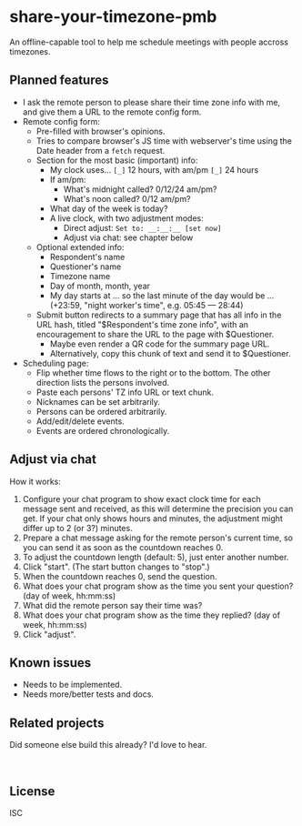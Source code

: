 ﻿
<!--#echo json="package.json" key="name" underline="=" -->
share-your-timezone-pmb
=======================
<!--/#echo -->

<!--#echo json="package.json" key="description" -->
An offline-capable tool to help me schedule meetings with people accross
timezones.
<!--/#echo -->


Planned features
----------------

* I ask the remote person to please share their time zone info with me,
  and give them a URL to the remote config form.
* Remote config form:
  * Pre-filled with browser's opinions.
  * Tries to compare browser's JS time with webserver's time
    using the Date header from a `fetch` request.
  * Section for the most basic (important) info:
    * My clock uses… `[_]` 12 hours, with am/pm `[_]` 24 hours
    * If am/pm:
      * What's midnight called? 0/12/24 am/pm?
      * What's noon called? 0/12 am/pm?
    * What day of the week is today?
    * A live clock, with two adjustment modes:
      * Direct adjust: `Set to: __:__:__ [set now]`
      * Adjust via chat: see chapter below
  * Optional extended info:
    * Respondent's name
    * Questioner's name
    * Timezone name
    * Day of month, month, year
    * My day starts at … so the last minute of the day would be …
      (+23:59, "night worker's time", e.g. 05:45 — 28:44)
  * Submit button redirects to a summary page that has all info in the
    URL hash, titled "$Respondent's time zone info", with an encouragement
    to share the URL to the page with $Questioner.
    * Maybe even render a QR code for the summary page URL.
    * Alternatively, copy this chunk of text and send it to $Questioner.
* Scheduling page:
  * Flip whether time flows to the right or to the bottom.
    The other direction lists the persons involved.
  * Paste each persons' TZ info URL or text chunk.
  * Nicknames can be set arbitrarily.
  * Persons can be ordered arbitrarily.
  * Add/edit/delete events.
  * Events are ordered chronologically.






Adjust via chat
---------------

How it works:

1.  Configure your chat program to show exact clock time for each message
    sent and received, as this will determine the precision you can get.
    If your chat only shows hours and minutes, the adjustment might differ
    up to 2 (or 3?) minutes.
1.  Prepare a chat message asking for the remote person's current time,
    so you can send it as soon as the countdown reaches 0.
1.  To adjust the countdown length (default: 5), just enter another number.
1.  Click "start". (The start button changes to "stop".)
1.  When the countdown reaches 0, send the question.
1.  What does your chat program show as the time you sent your question?
    (day of week, hh:mm:ss)
1.  What did the remote person say their time was?
1.  What does your chat program show as the time they replied?
    (day of week, hh:mm:ss)
1.  Click "adjust".






<!--#toc stop="scan" -->



Known issues
------------

* Needs to be implemented.
* Needs more/better tests and docs.





Related projects
----------------

Did someone else build this already? I'd love to hear.




&nbsp;


License
-------
<!--#echo json="package.json" key=".license" -->
ISC
<!--/#echo -->
